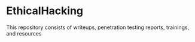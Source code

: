 # EthicalHacking
This repository consists of writeups, penetration testing reports, trainings, and resources 
